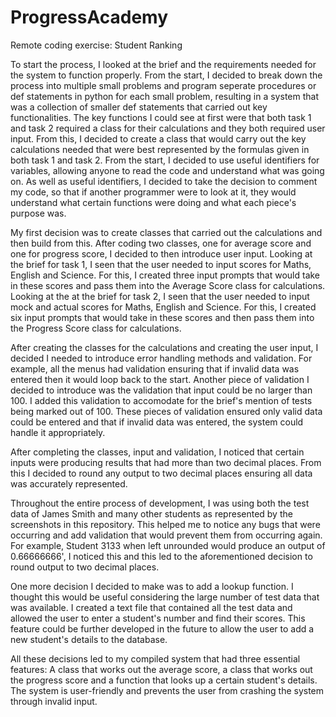 # ProgressAcademy
Remote coding exercise: Student Ranking

To start the process, I looked at the brief and the requirements needed for the system to function properly. From the start, I decided to break down the process into multiple small problems and program seperate procedures or def statements in python for each small problem, resulting in a system that was a collection of smaller def statements that carried out key functionalities. The key functions I could see at first were that both task 1 and task 2 required a class for their calculations and they both required user input. From this, I decided to create a class that would carry out the key calculations needed that were best represented by the formulas given in both task 1 and task 2. From the start, I decided to use useful identifiers for variables, allowing anyone to read the code and understand what was going on. As well as useful identifiers, I decided to take the decision to comment my code, so that if another programmer were to look at it, they would understand what certain functions were doing and what each piece's purpose was. 

My first decision was to create classes that carried out the calculations and then build from this. After coding two classes, one for average score and one for progress score, I decided to then introduce user input. Looking at the brief for task 1, I seen that the user needed to input scores for Maths, English and Science. For this, I created three input prompts that would take in these scores and pass them into the Average Score class for calculations. Looking at the at the brief for task 2, I seen that the user needed to input mock and actual scores for Maths, English and Science. For this, I created six input prompts that would take in these scores and then pass them into the Progress Score class for calculations. 

After creating the classes for the calculations and creating the user input, I decided I needed to introduce error handling methods and validation. For example, all the menus had validation ensuring that if invalid data was entered then it would loop back to the start. Another piece of validation I decided to introduce was the validation that input could be no larger than 100. I added this validation to accomodate for the brief's mention of tests being marked out of 100. These pieces of validation ensured only valid data could be entered and that if invalid data was entered, the system could handle it appropriately. 

After completing the classes, input and validation, I noticed that certain inputs were producing results that had more than two decimal places. From this I decided to round any output to two decimal places ensuring all data was accurately represented. 

Throughout the entire process of development, I was using both the test data of James Smith and many other students as represented by the screenshots in this repository. This helped me to notice any bugs that were occurring and add validation that would prevent them from occurring again. For example, Student 3133 when left unrounded would produce an output of 0.66666666', I noticed this and this led to the aforementioned decision to round output to two decimal places.

One more decision I decided to make was to add a lookup function. I thought this would be useful considering the large number of test data that was available. I created a text file that contained all the test data and allowed the user to enter a student's number and find their scores. This feature could be further developed in the future to allow the user to add a new student's details to the database. 

All these decisions led to my compiled system that had three essential features: A class that works out the average score, a class that works out the progress score and a function that looks up a certain student's details. The system is user-friendly and prevents the user from crashing the system through invalid input. 
